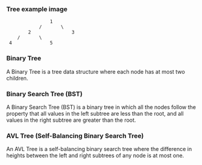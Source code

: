 ### Tree example image
	 				1
	 			/		\
	 		2				3
	 	/		\				
	 4				5

### Binary Tree
A Binary Tree is a tree data structure where each node has at most two children.

### Binary Search Tree (BST)
A Binary Search Tree (BST) is a binary tree in which all the nodes follow the property that all values in the left subtree are less than the root, and all values in the right subtree are greater than the root.

### AVL Tree (Self-Balancing Binary Search Tree)
An AVL Tree is a self-balancing binary search tree where the difference in heights between the left and right subtrees of any node is at most one.